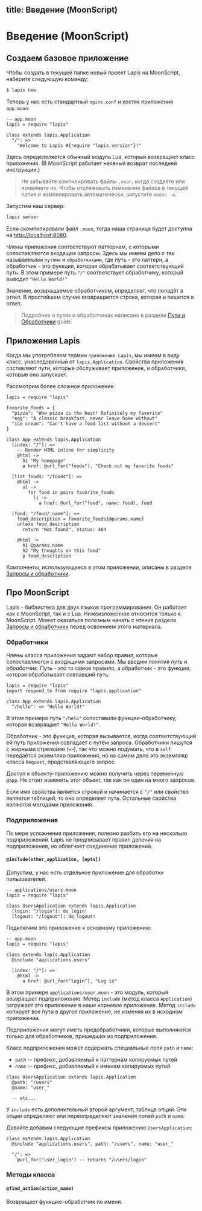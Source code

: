 title: Введение (MoonScript)
--
<div class="override_lang"></div>

# Введение (MoonScript)

## Создаем базовое приложение

Чтобы создать в текущей папке новый проект Lapis на MoonScript,
наберите следующую команду:

```bash
$ lapis new
```

Теперь у нас есть стандартный `nginx.conf` и костяк приложения `app.moon`:

```moon
-- app.moon
lapis = require "lapis"

class extends lapis.Application
  "/": =>
    "Welcome to Lapis #{require "lapis.version"}!"
```

Здесь определеляется обычный модуль Lua, который возвращает
класс приложения. (В MoonScript работает неявный возврат последней
инструкции.)

> Не забывайте компилировать файлы `.moon`, когда создаёте
> или изменяете их. Чтобы отслеживать изменения файлов в текущей папке
> и компилировать автоматически, запустите `moonc -w`.

Запустим наш сервер:

```bash
lapis server
```

Если скомпилировали файл `.moon`, тогда наша страница будет
доступна на <http://localhost:8080>.

Члены приложения соответствуют паттернам, с которыми сопоставляются
входящие запросы. Здесь мы имеем дело с так называемыми `путями` и
`обработчиками`, где путь - это паттерн, а обработчик - это функция,
которая обрабатывает соответствующий путь.
В этом примере путь `"/"` соответствует обработчику, который
выводит `"Hello World!"`

Значение, возвращаемое обработчиком, определяет, что попадёт в ответ.
В простейшем случае возвращается строка, которая и пишется в ответ.

> Подробнее о путях и обработчиках написано в разделе [Пути и
> Обработчики][2] guide.

## Приложения Lapis

Когда мы употребляем термин `приложение Lapis`, мы имеем в виду
класс, унаследованный от `lapis.Application`.
Свойства приложения составляют пути, которые обслуживает
приложение, и обработчики, которые оно запускает.

Рассмотрим более сложное приложение.

```moon
lapis = require "lapis"

favorite_foods = {
  "pizza": "Wow pizza is the best! Definitely my favorite"
  "egg": "A classic breakfast, never leave home without"
  "ice cream": "Can't have a food list without a dessert"
}

class App extends lapis.Application
  [index: "/"]: =>
    -- Render HTML inline for simplicity
    @html ->
      h1 "My homepage"
      a href: @url_for("foods"), "Check out my favorite foods"

  [list_foods: "/foods"]: =>
    @html ->
      ul ->
        for food in pairs favorite_foods
          li ->
            a href: @url_for("food", name: food), food

  [food: "/food/:name"]: =>
    food_description = favorite_foods[@params.name]
    unless food_description
      return "Not found", status: 404

    @html ->
      h1 @params.name
      h2 "My thoughts on this food"
      p food_description
```

Компоненты, использующиеся в этом приложении, описаны в
разделе [Запросы и обработчики][2].

## Про MoonScript

Lapis - библиотека для двух языков программирования.
Он работает как с MoonScript, так и с Lua. Нижеизложенное
относится только к MoonScript.
Может оказаться полезным начать с чтения раздела [Запросы и
обработчики][2] перед освоением этого материала.

### Обработчики

Члены класса приложения задают набор правил, которые
сопоставляются с входящими запросами. Мы вводим понятия *путь*
и *обработчик*. Путь - это то самое правило, а обработчик - это
функция, которая обрабатывает совпавший путь.

```moon
lapis = require "lapis"
import respond_to from require "lapis.application"

class App extends lapis.Application
  "/hello": => "Hello World!"
```

В этом примере путь `"/helo"` сопоставили функции-обработчику,
которая возвращает `"Hello World!"`.

Обработчик - это функция, которая вызывается, когда
соответствующий ей путь приложения совпадает с путём запроса.
Обработчики пишутся с жирными стрелками (`=>`), так что
можно подумать, что в `self` передаётся экземпляр приложения,
но на самом деле это экземпляр класса `Request`,
представляющего запрос.

Доступ к объекту-приложению можно получить через переменную
`@app`. Не стоит изменять этот объект, так как он один на
много запросов.

Если имя свойства является строкой и начинается с `"/"` или
свойство является таблицей, то оно определяет путь.
Остальные свойства являются методами приложения.

### Подприложения

По мере усложнения приложения, полезно разбить его на несколько
подприложений. Lapis не предписывает правил деления на
подприложения, но облегчает соединение приложений.

#### `@include(other_application, [opts])`

Допустим, у нас есть отдельное приложение для
обработки пользователей.

```moon
-- applications/users.moon
lapis = require "lapis"

class UsersApplication extends lapis.Application
  [login: "/login"]: do_login!
  [logout: "/logout"]: do_logout!
```

Подключим это приложение к основному приложению:

```moon
-- app.moon
lapis = require "lapis"

class extends lapis.Application
  @include "applications.users"

  [index: "/"]: =>
    @html ->
      a href: @url_for("login"), "Log in"
```

В этом примере `applications/user.moon` - это модуль, который
возвращает подприложение. Метод `include`
(метод класса `Application`) загружает это приложение в
наше корневое приложение. Метод `include` копирует все пути
в другое приложение, не изменяя их в исходном приложении.

Подприложения могут иметь предобработчики, которые выполняются
только для обработчиков, пришедших из подприложения.

Класс подприложения может содержать специальные поля `path`
и `name`:

* `path` -- префикс, добавляемый к паттернам копируемых путей
* `name` -- префикс, добавляемый к именам копируемых путей

```moon
class UsersApplication extends lapis.Application
  @path: "/users"
  @name: "user_"

  -- etc...
```

У `include` есть дополнительный второй аргумент, таблица опций.
Эти опции определяют или переопределяют значения полей
`path` и `name`:

Давайте добавим следующие префиксы приложению `UsersApplication`:

```moon
class extends lapis.Application
  @include "applications.users", path: "/users", name: "user_"

  "/": =>
    @url_for("user_login") -- returns "/users/login"
```

### Методы класса

#### `@find_action(action_name)`

Возвращает функцию-обработчик по имени.

[1]: http://moonscript.org/reference/#moonc
[2]: $root/reference/actions.html
